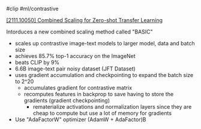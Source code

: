 
#clip #ml/contrastive

[[2111.10050] Combined Scaling for Zero-shot Transfer Learning](https://arxiv.org/abs/2111.10050)

Intorduces a new combined scaling method called "BASIC"

- scales up contrastive image-text models to larger model, data and batch size
- achieves 85.7% top-1 accuracy on the ImageNet
- beats CLIP by 9%
- 6.6B image-text pair noisy dataset (JFT Dataset)
- uses gradient accumulation and checkpointing to expand the batch size to 2^20
	- accumulates gradient for contrastive matrix
	- recomputes features in backprop to save having to store the gradients (gradient checkpointing)
		- rematerialize activations and normalization layers since they are cheap to compute but use a lot of memory for gradients
- Use "AdaFactorW" optimizer (AdamW + AdaFactor)B